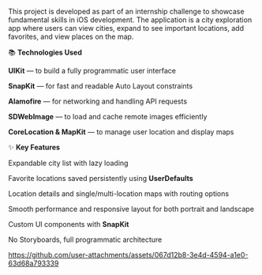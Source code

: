 
This project is developed as part of an internship challenge to showcase fundamental skills in iOS development.
The application is a city exploration app where users can view cities, expand to see important locations, add favorites, and view places on the map.

📚 **Technologies Used**

**UIKit** — to build a fully programmatic user interface

**SnapKit** — for fast and readable Auto Layout constraints

**Alamofire** — for networking and handling API requests

**SDWebImage** — to load and cache remote images efficiently

**CoreLocation & MapKit** — to manage user location and display maps

✨ **Key Features**

Expandable city list with lazy loading

Favorite locations saved persistently using **UserDefaults**

Location details and single/multi-location maps with routing options

Smooth performance and responsive layout for both portrait and landscape

Custom UI components with **SnapKit**

No Storyboards, full programmatic architecture

https://github.com/user-attachments/assets/067d12b8-3e4d-4594-a1e0-63d68a793339

